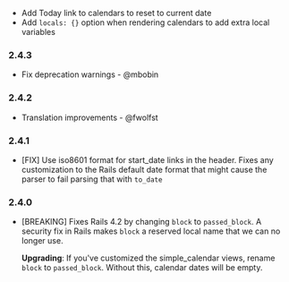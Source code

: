 * Add Today link to calendars to reset to current date
* Add `locals: {}` option when rendering calendars to add extra local variables

### 2.4.3

* Fix deprecation warnings - @mbobin

### 2.4.2

* Translation improvements - @fwolfst

### 2.4.1

* [FIX] Use iso8601 format for start_date links in the header. Fixes any
  customization to the Rails default date format that might cause the
  parser to fail parsing that with `to_date`

### 2.4.0

* [BREAKING] Fixes Rails 4.2 by changing `block` to `passed_block`. A
  security fix in Rails makes `block` a reserved local name that we can
  no longer use.

  **Upgrading**: If you've customized the simple_calendar views, rename
  `block` to `passed_block`. Without this, calendar dates will be empty.
